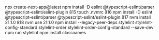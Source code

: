 npx create-next-app@latest
npm install -D eslint @typescript-eslint/parser @typescript-eslint/eslint-plugin
  815  touch .nvmrc
  816  npm install -D eslint @typescript-eslint/parser @typescript-eslint/eslint-plugin
  817  nvm install 21.1.0
  818  nvm use 21.1.0
npm install --legacy-peer-deps stylelint stylelint-config-standard stylelint-order stylelint-order-config-standard --save-dev
npm run stylelint
npm install classnames